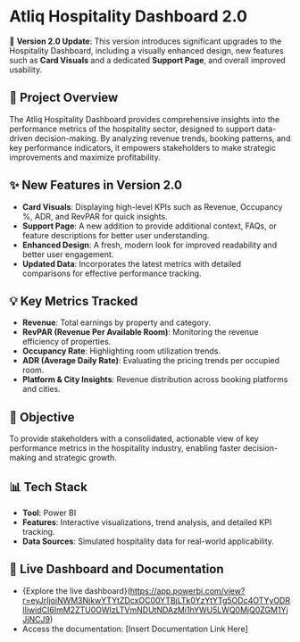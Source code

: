 # Atliq Hospitality Dashboard 2.0

🚀 **Version 2.0 Update**: This version introduces significant upgrades to the Hospitality Dashboard, including a visually enhanced design, new features such as **Card Visuals** and a dedicated **Support Page**, and overall improved usability.

## 📜 **Project Overview**  
The Atliq Hospitality Dashboard provides comprehensive insights into the performance metrics of the hospitality sector, designed to support data-driven decision-making. By analyzing revenue trends, booking patterns, and key performance indicators, it empowers stakeholders to make strategic improvements and maximize profitability.

## ✨ **New Features in Version 2.0**  
- **Card Visuals**: Displaying high-level KPIs such as Revenue, Occupancy %, ADR, and RevPAR for quick insights.  
- **Support Page**: A new addition to provide additional context, FAQs, or feature descriptions for better user understanding.  
- **Enhanced Design**: A fresh, modern look for improved readability and better user engagement.  
- **Updated Data**: Incorporates the latest metrics with detailed comparisons for effective performance tracking.

## 💡 **Key Metrics Tracked**  
- **Revenue**: Total earnings by property and category.  
- **RevPAR (Revenue Per Available Room)**: Monitoring the revenue efficiency of properties.  
- **Occupancy Rate**: Highlighting room utilization trends.  
- **ADR (Average Daily Rate)**: Evaluating the pricing trends per occupied room.  
- **Platform & City Insights**: Revenue distribution across booking platforms and cities.  

## 🎯 **Objective**  
To provide stakeholders with a consolidated, actionable view of key performance metrics in the hospitality industry, enabling faster decision-making and strategic growth.

## 📊 **Tech Stack**  
- **Tool**: Power BI  
- **Features**: Interactive visualizations, trend analysis, and detailed KPI tracking.  
- **Data Sources**: Simulated hospitality data for real-world applicability.

## 🔗 **Live Dashboard and Documentation**  
- {Explore the live dashboard}(https://app.powerbi.com/view?r=eyJrIjoiNWM3NjkwYTYtZDcxOC00YTBjLTk0YzYtYTg5ODc4OTYyODRlIiwidCI6ImM2ZTU0OWIzLTVmNDUtNDAzMi1hYWU5LWQ0MjQ0ZGM1YjJjNCJ9)  
- Access the documentation: [Insert Documentation Link Here]
